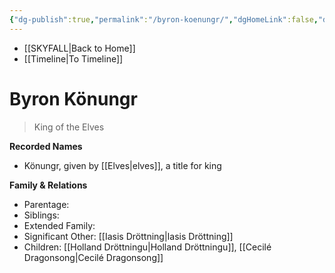 ```yaml
---
{"dg-publish":true,"permalink":"/byron-koenungr/","dgHomeLink":false,"dgPassFrontmatter":false}
---
```


- [[SKYFALL|Back to Home]]
- [[Timeline|To Timeline]]

# Byron Könungr
>King of the Elves



**Recorded Names**
- Könungr, given by [[Elves|elves]], a title for king

**Family & Relations**
- Parentage: 
- Siblings: 
- Extended Family:
- Significant Other: [[Iasis Dröttning|Iasis Dröttning]]
- Children: [[Holland Dröttningu|Holland Dröttningu]], [[Cecilé Dragonsong|Cecilé Dragonsong]]